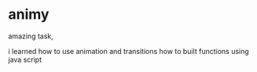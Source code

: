 # animy

amazing task,

i learned how to use animation and transitions 
how to built functions using java script 
